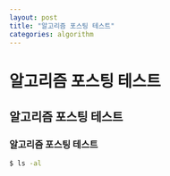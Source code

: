```yaml
---
layout: post
title: "알고리즘 포스팅 테스트"
categories: algorithm
---
```


# 알고리즘 포스팅 테스트

## 알고리즘 포스팅 테스트

### 알고리즘 포스팅 테스트

```bash
$ ls -al
```
